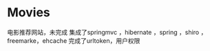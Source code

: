 # Movies
电影推荐网站，未完成
   集成了springmvc ，hibernate ，spring ，shiro ，freemarke，ehcache
   完成了urltoken，用户权限
   
   

